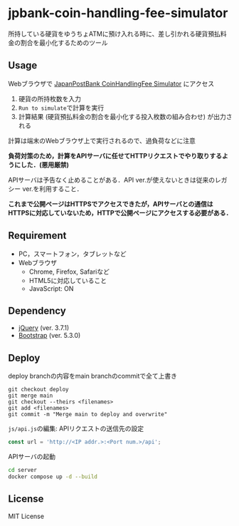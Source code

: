 # jpbank-coin-handling-fee-simulator

所持している硬貨をゆうちょATMに預け入れる時に、差し引かれる硬貨預払料金の割合を最小化するためのツール

## Usage
Webブラウザで [JapanPostBank CoinHandlingFee Simulator](http://jp-bank-coin-handling-fee-sim.matchaism.net) にアクセス
1. 硬貨の所持枚数を入力
2. `Run to simulate`で計算を実行
3. 計算結果 (硬貨預払料金の割合を最小化する投入枚数の組み合わせ) が出力される

計算は端末のWebブラウザ上で実行されるので、過負荷などに注意

**負荷対策のため，計算をAPIサーバに任せてHTTPリクエストでやり取りするようにした．(悪用厳禁)**

APIサーバは予告なく止めることがある．API ver.が使えないときは従来のレガシー ver.を利用すること．

**これまで公開ページはHTTPSでアクセスできたが，APIサーバとの通信はHTTPSに対応していないため，HTTPで公開ページにアクセスする必要がある．**

## Requirement
  - PC，スマートフォン，タブレットなど
  - Webブラウザ
    - Chrome, Firefox, Safariなど
    - HTML5に対応していること
    - JavaScript: ON

## Dependency
  - [jQuery](https://jquery.com/) (ver. 3.7.1)
  - [Bootstrap](https://getbootstrap.com/) (ver. 5.3.0)

## Deploy
deploy branchの内容をmain branchのcommitで全て上書き
```
git checkout deploy
git merge main
git checkout --theirs <filenames>
git add <filenames>
git commit -m "Merge main to deploy and overwrite"
```

`js/api.js`の編集: APIリクエストの送信先の設定
```javascript
const url = 'http://<IP addr.>:<Port num.>/api';
```

APIサーバの起動
```bash
cd server
docker compose up -d --build
```

## License
MIT License
